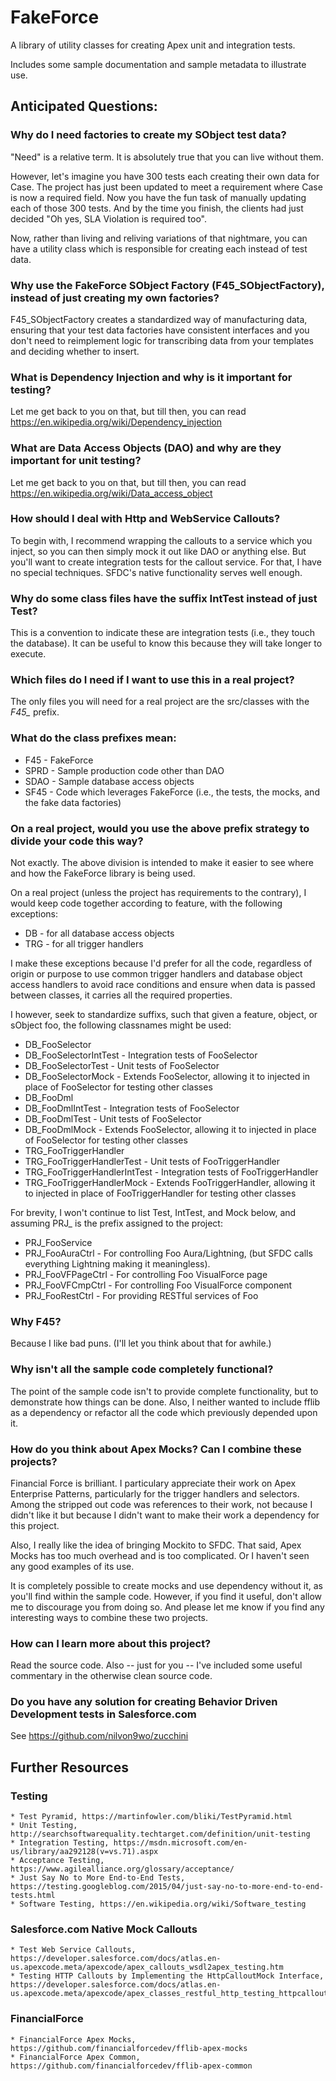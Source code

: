# FakeForce
A library of utility classes for creating Apex unit and integration tests.

Includes some sample documentation and sample metadata to illustrate use.

## Anticipated Questions:

### Why do I need factories to create my SObject test data?
"Need" is a relative term.
It is absolutely true that you can live without them.

However, let's imagine you have 300 tests each creating their own data for Case.
The project has just been updated to meet a requirement where Case is now a required field.
Now you have the fun task of manually updating each of those 300 tests.
And by the time you finish, the clients had just decided "Oh yes, SLA Violation is required too".

Now, rather than living and reliving variations of that nightmare, you can have a utility class which is responsible for
creating each instead of test data.

### Why use the FakeForce SObject Factory (F45_SObjectFactory), instead of just creating my own factories?
F45_SObjectFactory creates a standardized way of manufacturing data, ensuring that your test data factories have consistent interfaces
and you don't need to reimplement logic for transcribing data from your templates and deciding whether to insert.

### What is Dependency Injection and why is it important for testing? 
Let me get back to you on that, but till then, you can read https://en.wikipedia.org/wiki/Dependency_injection

### What are Data Access Objects (DAO) and why are they important for unit testing?
Let me get back to you on that, but till then, you can read https://en.wikipedia.org/wiki/Data_access_object

### How should I deal with Http and WebService Callouts?
To begin with, I recommend wrapping the callouts to a service which you inject, so you can then simply mock it out like DAO or anything else.
But you'll want to create integration tests for the callout service.
For that, I have no special techniques.  SFDC's native functionality serves well enough.

### Why do some class files have the suffix IntTest instead of just Test?
This is a convention to indicate these are integration tests (i.e., they touch the database).
It can be useful to know this because they will take longer to execute.

### Which files do I need if I want to use this in a real project?
The only files you will need for a real project are the src/classes with the *F45_* prefix.

### What do the class prefixes mean:
* F45 - FakeForce
* SPRD - Sample production code other than DAO
* SDAO - Sample database access objects
* SF45 - Code which leverages FakeForce (i.e., the tests, the mocks, and the fake data factories)

### On a real project, would you use the above prefix strategy to divide your code this way?
Not exactly.  The above division is intended to make it easier to see where and how the FakeForce library is being used.

On a real project (unless the project has requirements to the contrary), 
I would keep code together according to feature, with the following exceptions:

* DB - for all database access objects
* TRG - for all trigger handlers

I make these exceptions because I'd prefer for all the code, regardless of origin or purpose 
to use common trigger handlers and database object access handlers to avoid race conditions and ensure
when data is passed between classes, it carries all the required properties.

I however, seek to standardize suffixs, such that given a feature, object, or sObject foo, the following classnames might be used:

* DB_FooSelector
* DB_FooSelectorIntTest			- Integration tests of FooSelector
* DB_FooSelectorTest			- Unit tests of FooSelector
* DB_FooSelectorMock    		- Extends FooSelector, allowing it to injected in place of FooSelector for testing other classes 
* DB_FooDml
* DB_FooDmlIntTest				- Integration tests of FooSelector
* DB_FooDmlTest					- Unit tests of FooSelector
* DB_FooDmlMock    				- Extends FooSelector, allowing it to injected in place of FooSelector for testing other classes 
* TRG_FooTriggerHandler
* TRG_FooTriggerHandlerTest		- Unit tests of FooTriggerHandler
* TRG_FooTriggerHandlerIntTest	- Integration tests of FooTriggerHandler
* TRG_FooTriggerHandlerMock		- Extends FooTriggerHandler, allowing it to injected in place of FooTriggerHandler for testing other classes 

For brevity, I won't continue to list Test, IntTest, and Mock below, and assuming PRJ_ is the prefix assigned to the project:

* PRJ_FooService 
* PRJ_FooAuraCtrl	- For controlling Foo Aura/Lightning, (but SFDC calls everything Lightning making it meaningless).
* PRJ_FooVFPageCtrl	- For controlling Foo VisualForce page
* PRJ_FooVFCmpCtrl	- For controlling Foo VisualForce component
* PRJ_FooRestCtrl	- For providing RESTful services of Foo 

### Why F45?
Because I like bad puns.  (I'll let you think about that for awhile.)

### Why isn't all the sample code completely functional?
The point of the sample code isn't to provide complete functionality, but to demonstrate how things can be done.
Also, I neither wanted to include fflib as a dependency or refactor all the code which previously depended upon it.

### How do you think about Apex Mocks?  Can I combine these projects?
Financial Force is brilliant.  I particulary appreciate their work on Apex Enterprise Patterns, particularly for
the trigger handlers and selectors.  Among the stripped out code was references to their work, not because I didn't like
it but because I didn't want to make their work a dependency for this project.

Also, I really like the idea of bringing Mockito to SFDC.
That said, Apex Mocks has too much overhead and is too complicated.
Or I haven't seen any good examples of its use.
 
It is completely possible to create mocks and use dependency without it, as you'll find within the sample code.
However, if you find it useful, don't allow me to discourage you from doing so.
And please let me know if you find any interesting ways to combine these two projects.

### How can I learn more about this project?
Read the source code.
Also -- just for you -- I've included some useful commentary in the otherwise clean source code.

### Do you have any solution for creating Behavior Driven Development tests in Salesforce.com 
See https://github.com/nilvon9wo/zucchini

## Further Resources 
### Testing
	* Test Pyramid, https://martinfowler.com/bliki/TestPyramid.html
	* Unit Testing, http://searchsoftwarequality.techtarget.com/definition/unit-testing
	* Integration Testing, https://msdn.microsoft.com/en-us/library/aa292128(v=vs.71).aspx
	* Acceptance Testing, https://www.agilealliance.org/glossary/acceptance/
	* Just Say No to More End-to-End Tests, https://testing.googleblog.com/2015/04/just-say-no-to-more-end-to-end-tests.html
	* Software Testing, https://en.wikipedia.org/wiki/Software_testing

### Salesforce.com Native Mock Callouts
	* Test Web Service Callouts, https://developer.salesforce.com/docs/atlas.en-us.apexcode.meta/apexcode/apex_callouts_wsdl2apex_testing.htm 
	* Testing HTTP Callouts by Implementing the HttpCalloutMock Interface, https://developer.salesforce.com/docs/atlas.en-us.apexcode.meta/apexcode/apex_classes_restful_http_testing_httpcalloutmock.htm
		
### FinancialForce
	* FinancialForce Apex Mocks, https://github.com/financialforcedev/fflib-apex-mocks
	* FinancialForce Apex Common, https://github.com/financialforcedev/fflib-apex-common
